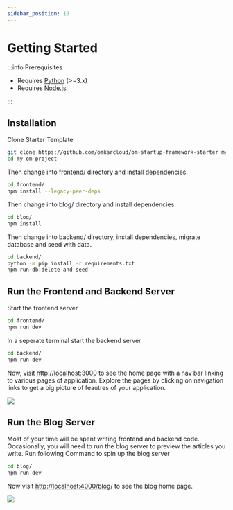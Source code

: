```yaml
---
sidebar_position: 10
---
```


# Getting Started

:::info Prerequisites

- Requires [Python](https://www.python.org/) (>=3.x)
- Requires [Node.js](https://nodejs.org/)

:::

## Installation

Clone Starter Template

```bash
git clone https://github.com/omkarcloud/om-startup-framework-starter my-om-project
cd my-om-project
```

Then change into frontend/ directory and install dependencies.

```bash
cd frontend/
npm install --legacy-peer-deps
```

Then change into blog/ directory and install dependencies.

```bash
cd blog/
npm install
```

Then change into backend/ directory, install dependencies, migrate database and seed with data.

```bash
cd backend/
python -m pip install -r requirements.txt
npm run db:delete-and-seed
```

## Run the Frontend and Backend Server

Start the frontend server

```bash
cd frontend/
npm run dev
```

In a seperate terminal start the backend server

```bash
cd backend/
npm run dev
```

Now, visit [http://localhost:3000](http://localhost:3000) to see the home page with a nav bar linking to various pages of application. Explore the pages by clicking on navigation links to get a big picture of feautres of your application.

![](/img/getting_started_server_starter.png)

## Run the Blog Server

Most of your time will be spent writing frontend and backend code. Occasionally, you will need to run the blog server to preview the articles you write. Run following Command to spin up the blog server 

```bash
cd blog/
npm run dev
```

Now visit [http://localhost:4000/blog/](http://localhost:4000/blog/) to see the blog home page.

![](/img/getting_started_blog_starter.png)